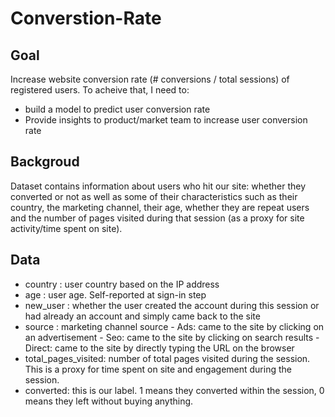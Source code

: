 # Converstion-Rate
## Goal
Increase website conversion rate (# conversions / total sessions) of registered users. To acheive that, I need to:
- build a model to predict user conversion rate
- Provide insights to product/market team to increase user conversion rate
## Backgroud
Dataset contains information about users who hit our site: whether they converted or not as well as some of their characteristics such as their country, the marketing channel, their age, whether they are repeat users and the number of pages visited during that session (as a proxy for site activity/time spent on site).
## Data
- country : user country based on the IP address
- age : user age. Self-reported at sign-in step
- new_user : whether the user created the account during this session or had already an account and simply came back to the site
- source : marketing channel source
           - Ads: came to the site by clicking on an advertisement
           - Seo: came to the site by clicking on search results
           - Direct: came to the site by directly typing the URL on the browser
- total_pages_visited: number of total pages visited during the session. This is a proxy for time spent on site and engagement during the session.
- converted: this is our label. 1 means they converted within the session, 0 means they left without buying anything. 

